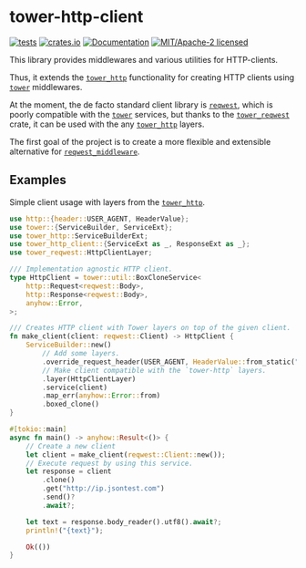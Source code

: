 # tower-http-client

[![tests](https://github.com/alekseysidorov/tower-reqwest/actions/workflows/ci.yml/badge.svg)](https://github.com/alekseysidorov/tower-reqwest/actions/workflows/ci.yml)
[![crates.io](https://img.shields.io/crates/v/tower-http-client.svg)](https://crates.io/crates/tower-http-client)
[![Documentation](https://docs.rs/tower-http-client/badge.svg)](https://docs.rs/tower-http-client)
[![MIT/Apache-2 licensed](https://img.shields.io/crates/l/tower-http-client)](./LICENSE)

<!-- ANCHOR: description -->

This library provides middlewares and various utilities for HTTP-clients.

Thus, it extends the [`tower_http`] functionality for creating HTTP clients
using [`tower`] middlewares.

At the moment, the de facto standard client library is [`reqwest`], which is
poorly compatible with the [`tower`] services, but thanks to the
[`tower_reqwest`] crate, it can be used with the any [`tower_http`] layers.

The first goal of the project is to create a more flexible and extensible
alternative for [`reqwest_middleware`].

## Examples

Simple client usage with layers from the [`tower_http`].

<!-- ANCHOR: example -->

```rust
use http::{header::USER_AGENT, HeaderValue};
use tower::{ServiceBuilder, ServiceExt};
use tower_http::ServiceBuilderExt;
use tower_http_client::{ServiceExt as _, ResponseExt as _};
use tower_reqwest::HttpClientLayer;

/// Implementation agnostic HTTP client.
type HttpClient = tower::util::BoxCloneService<
    http::Request<reqwest::Body>,
    http::Response<reqwest::Body>,
    anyhow::Error,
>;

/// Creates HTTP client with Tower layers on top of the given client.
fn make_client(client: reqwest::Client) -> HttpClient {
    ServiceBuilder::new()
        // Add some layers.
        .override_request_header(USER_AGENT, HeaderValue::from_static("tower-http-client"))
        // Make client compatible with the `tower-http` layers.
        .layer(HttpClientLayer)
        .service(client)
        .map_err(anyhow::Error::from)
        .boxed_clone()
}

#[tokio::main]
async fn main() -> anyhow::Result<()> {
    // Create a new client
    let client = make_client(reqwest::Client::new());
    // Execute request by using this service.
    let response = client
        .clone()
        .get("http://ip.jsontest.com")
        .send()?
        .await?;

    let text = response.body_reader().utf8().await?;
    println!("{text}");

    Ok(())
}
```

<!-- ANCHOR_END: example -->

[`tower_reqwest`]: https://docs.rs/tower-reqwest
[`reqwest_middleware`]: https://docs.rs/reqwest-middleware
[`reqwest`]: https://github.com/seanmonstar/reqwest
[`tower_http`]: https://github.com/tower-rs/tower-http

<!-- ANCHOR_END: description -->

[`tower`]: https://github.com/tower-rs/tower
